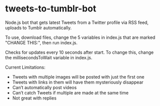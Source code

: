 # tweets-to-tumblr-bot
Node.js bot that gets latest Tweets from a Twitter profile via RSS feed, uploads to Tumblr automatically.

To use, download files, change the 5 variables in index.js that are marked "CHANGE THIS:", then run index.js.

Checks for updates every 10 seconds after start. To change this, change the millisecondsToWait variable in index.js.

Current Limitations:
- Tweets with multiple images will be posted with just the first one
- Tweets with links in them will have them mysteriously disappear 
- Can’t automatically post videos
- Can’t catch Tweets if multiple are made at the same time
- Not great with replies
